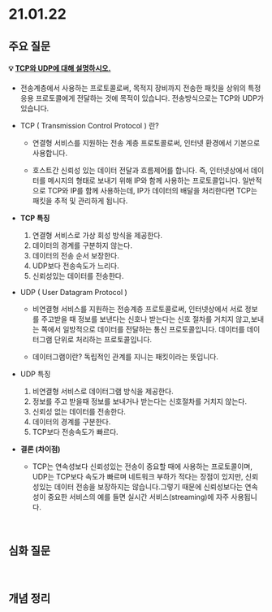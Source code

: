 # 21.01.22

## 주요 질문
   
#### 💡 [TCP와 UDP에 대해 설명하시오.](#-tcpip)
   * 전송계층에서 사용하는 프로토콜로써, 목적지 장비까지 전송한 패킷을 상위의 특정 응용 프로토콜에게 전달하는 것에 목적이 있습니다. 전송방식으로는 TCP와 UDP가 있습니다.

   * TCP ( Transmission Control Protocol ) 란?
      
      * 연결형 서비스를 지원하는 전송 계층 프로토콜로써, 인터넷 환경에서 기본으로 사용합니다.

      * 호스트간 신뢰성 있는 데이터 전달과 흐름제어를 합니다. 즉, 인터넷상에서 데이터를 메시지의 형태로 보내기 위해 IP와 함께 사용하는 프로토콜입니다. 일반적으로 TCP와 IP를 함께 사용하는데, IP가 데이터의 배달을 처리한다면 TCP는 패킷을 추적 및 관리하게 됩니다.


   * **TCP 특징**
     1.  연결형 서비스로 가상 회성 방식을 제공한다.
     2. 데이터의 경계를 구분하지 않는다.
     3. 데이터의 전송 순서 보장한다.
     4. UDP보다 전송속도가 느리다.
     5. 신뢰성있는 데이터를 전송한다.

   * UDP ( User Datagram Protocol )
      * 비연결형 서비스를 지원하는 전송계층 프로토콜로써, 인터넷상에서 서로 정보를 주고받을 때 정보를 보낸다는 신호나 받는다는 신호 절차를 거치지 않고,보내는 쪽에서 일방적으로 데이터를 전달하는 통신 프로토콜입니다. 데이터를 데이터그램 단위로 처리하는 프로토콜입니다.

     * 데이터그램이란? 독립적인 관계를 지니는 패킷이라는 뜻입니다.

   *  UDP 특징
      1. 비연결형 서비스로 데이터그램 방식을 제공한다.
      2. 정보를 주고 받을때 정보를 보내거나 받는다는 신호절차를 거치지 않는다.
      3. 신뢰성 없는 데이터를 전송한다.
      4. 데이터의 경계를 구분한다.
      5. TCP보다 전송속도가 빠르다.

   * **결론 (차이점)**

      * TCP는 연속성보다 신뢰성있는 전송이 중요할 때에 사용하는 프로토콜이며, UDP는 TCP보다 속도가 빠르며 네트워크 부하가 적다는 장점이 있지만, 신뢰성있는 데이터 전송을 보장하지는 않습니다.그렇기 때문에 신뢰성보다는 연속성이 중요한 서비스의 예를 들면 실시간 서비스(streaming)에 자주 사용됩니다.

<br/>

## 심화 질문
   

<br/>

## 개념 정리


<br/>
